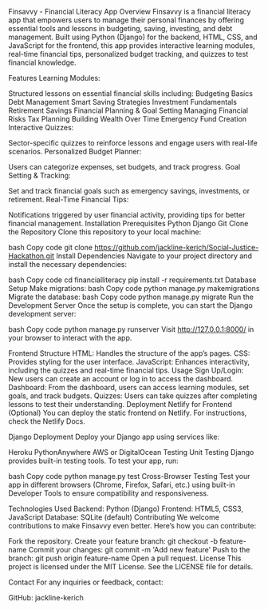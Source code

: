 Finsavvy - Financial Literacy App
Overview
Finsavvy is a financial literacy app that empowers users to manage their personal finances by offering essential tools and lessons in budgeting, saving, investing, and debt management. Built using Python (Django) for the backend, HTML, CSS, and JavaScript for the frontend, this app provides interactive learning modules, real-time financial tips, personalized budget tracking, and quizzes to test financial knowledge.

Features
Learning Modules:

Structured lessons on essential financial skills including:
Budgeting Basics
Debt Management
Smart Saving Strategies
Investment Fundamentals
Retirement Savings
Financial Planning & Goal Setting
Managing Financial Risks
Tax Planning
Building Wealth Over Time
Emergency Fund Creation
Interactive Quizzes:

Sector-specific quizzes to reinforce lessons and engage users with real-life scenarios.
Personalized Budget Planner:

Users can categorize expenses, set budgets, and track progress.
Goal Setting & Tracking:

Set and track financial goals such as emergency savings, investments, or retirement.
Real-Time Financial Tips:

Notifications triggered by user financial activity, providing tips for better financial management.
Installation
Prerequisites
Python
Django
Git
Clone the Repository
Clone this repository to your local machine:

bash
Copy code
git clone https://github.com/jackline-kerich/Social-Justice-Hackathon.git
Install Dependencies
Navigate to your project directory and install the necessary dependencies:

bash
Copy code
cd financialliteracy
pip install -r requirements.txt
Database Setup
Make migrations:
bash
Copy code
python manage.py makemigrations
Migrate the database:
bash
Copy code
python manage.py migrate
Run the Development Server
Once the setup is complete, you can start the Django development server:

bash
Copy code
python manage.py runserver
Visit http://127.0.0.1:8000/ in your browser to interact with the app.

Frontend Structure
HTML: Handles the structure of the app’s pages.
CSS: Provides styling for the user interface.
JavaScript: Enhances interactivity, including the quizzes and real-time financial tips.
Usage
Sign Up/Login: New users can create an account or log in to access the dashboard.
Dashboard: From the dashboard, users can access learning modules, set goals, and track budgets.
Quizzes: Users can take quizzes after completing lessons to test their understanding.
Deployment
Netlify for Frontend (Optional)
You can deploy the static frontend on Netlify. For instructions, check the Netlify Docs.

Django Deployment
Deploy your Django app using services like:

Heroku
PythonAnywhere
AWS or DigitalOcean
Testing
Unit Testing
Django provides built-in testing tools. To test your app, run:

bash
Copy code
python manage.py test
Cross-Browser Testing
Test your app in different browsers (Chrome, Firefox, Safari, etc.) using built-in Developer Tools to ensure compatibility and responsiveness.

Technologies Used
Backend: Python (Django)
Frontend: HTML5, CSS3, JavaScript
Database: SQLite (default) 
Contributing
We welcome contributions to make Finsavvy even better. Here’s how you can contribute:

Fork the repository.
Create your feature branch: git checkout -b feature-name
Commit your changes: git commit -m 'Add new feature'
Push to the branch: git push origin feature-name
Open a pull request.
License
This project is licensed under the MIT License. See the LICENSE file for details.

Contact
For any inquiries or feedback, contact:

GitHub: jackline-kerich
